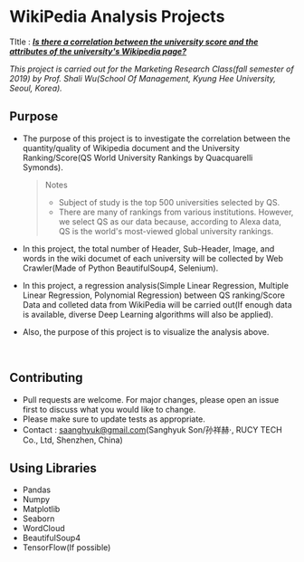 # WikiPedia Analysis Projects

TItle : <u>***Is there a correlation between the university score and the attributes of the university's Wikipedia page?***</u>

*This project is carried out for the Marketing Research Class(fall semester of 2019) by Prof. Shali Wu(School Of Management, Kyung Hee University, Seoul, Korea).* 

## Purpose

- The purpose of this project is to investigate the correlation between the quantity/quality of Wikipedia document and the University Ranking/Score(QS World University Rankings by Quacquarelli Symonds).

  > Notes
  >
  > - Subject of study is the top 500 universities selected by QS.
  > - There are many of rankings from various institutions. However, we select QS as our data because, according to Alexa data, QS is the world's most-viewed global university rankings.

- In this project, the total number of Header, Sub-Header, Image, and words in the wiki documet of each university will be collected by Web Crawler(Made of Python BeautifulSoup4, Selenium). 

- In this project, a regression analysis(Simple Linear Regression, Multiple Linear Regression, Polynomial Regression) between QS ranking/Score Data and colleted data from WikiPedia will be carried out(If enough data is available, diverse Deep Learning algorithms will also be applied). 

- Also, the purpose of this project is to visualize the analysis above. 

  ​

## Contributing
- Pull requests are welcome. For major changes, please open an issue first to discuss what you would like to change.
- Please make sure to update tests as appropriate.
- Contact : saanghyuk@gmail.com(Sanghyuk Son/孙祥赫·, RUCY TECH Co., Ltd, Shenzhen, China)

## Using Libraries
- Pandas
- Numpy
- Matplotlib
- Seaborn
- WordCloud
- BeautifulSoup4
- TensorFlow(If possible)
